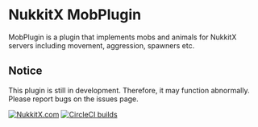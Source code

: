 # NukkitX MobPlugin
MobPlugin is a plugin that implements mobs and animals for NukkitX servers including movement, aggression, spawners etc.

## Notice
This plugin is still in development. Therefore, it may function abnormally. Please report bugs on the issues page.

[![NukkitX.com](https://img.shields.io/badge/MobPlugin-Download-brightgreen.svg)](https://nukkitx.com/resources/mob-plugin.3/)
[![CircleCI builds](https://img.shields.io/circleci/project/github/Nukkit-coders/MobPlugin.svg)](https://circleci.com/gh/Nukkit-coders/MobPlugin)
